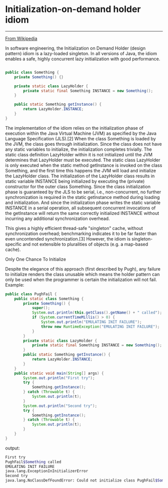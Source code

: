# Initialization-on-demand holder idiom
---

[From Wikipedia](https://en.wikipedia.org/wiki/Initialization-on-demand_holder_idiom)

In software engineering, the Initialization on Demand Holder (design pattern) idiom is a lazy-loaded singleton. In all versions of Java, the idiom enables a safe, highly concurrent lazy initialization with good performance.

```java

public class Something {
    private Something() {}

    private static class LazyHolder {
        private static final Something INSTANCE = new Something();
    }

    public static Something getInstance() {
        return LazyHolder.INSTANCE;
    }
}
```

The implementation of the idiom relies on the initialization phase of execution within the Java Virtual Machine (JVM) as specified by the Java Language Specification (JLS).[2] When the class Something is loaded by the JVM, the class goes through initialization. Since the class does not have any static variables to initialize, the initialization completes trivially. The static class definition LazyHolder within it is not initialized until the JVM determines that LazyHolder must be executed. The static class LazyHolder is only executed when the static method getInstance is invoked on the class Something, and the first time this happens the JVM will load and initialize the LazyHolder class. The initialization of the LazyHolder class results in static variable INSTANCE being initialized by executing the (private) constructor for the outer class Something. Since the class initialization phase is guaranteed by the JLS to be serial, i.e., non-concurrent, no further synchronization is required in the static getInstance method during loading and initialization. And since the initialization phase writes the static variable INSTANCE in a serial operation, all subsequent concurrent invocations of the getInstance will return the same correctly initialized INSTANCE without incurring any additional synchronization overhead.

This gives a highly efficient thread-safe "singleton" cache, without synchronization overhead; benchmarking indicates it to be far faster than even uncontended synchronization.[3] However, the idiom is singleton-specific and not extensible to pluralities of objects (e.g. a map-based cache).

Only One Chance To Initialize

Despite the elegance of this approach (first described by Pugh), any failure to initialize renders the class unusable which means the holder pattern can only be used when the programmer is certain the initialization will not fail. Example:

```java
public class PughFail {
    public static class Something {
        private Something() {
            super();
            System.out.println(this.getClass().getName() + " called");
            if (System.currentTimeMillis() > 0) {
                System.out.println("EMULATING INIT FAILURE");
                throw new RuntimeException("EMULATING INIT FAILURE");
            }
        }
        private static class LazyHolder {
            private static final Something INSTANCE = new Something();
        }
        public static Something getInstance() {
            return LazyHolder.INSTANCE;
        }
    }
    public static void main(String[] args) {
        System.out.println("First try");
        try {
            Something.getInstance();
        } catch (Throwable t) {
            System.out.println(t);
        }
        System.out.println("Second try");
        try {
            Something.getInstance();
        } catch (Throwable t) {
            System.out.println(t);
        }
    }
}
```

output:

```bash
First try
PughFail$Something called
EMULATING INIT FAILURE
java.lang.ExceptionInInitializerError
Second try
java.lang.NoClassDefFoundError: Could not initialize class PughFail$Something$LazyHolder
```